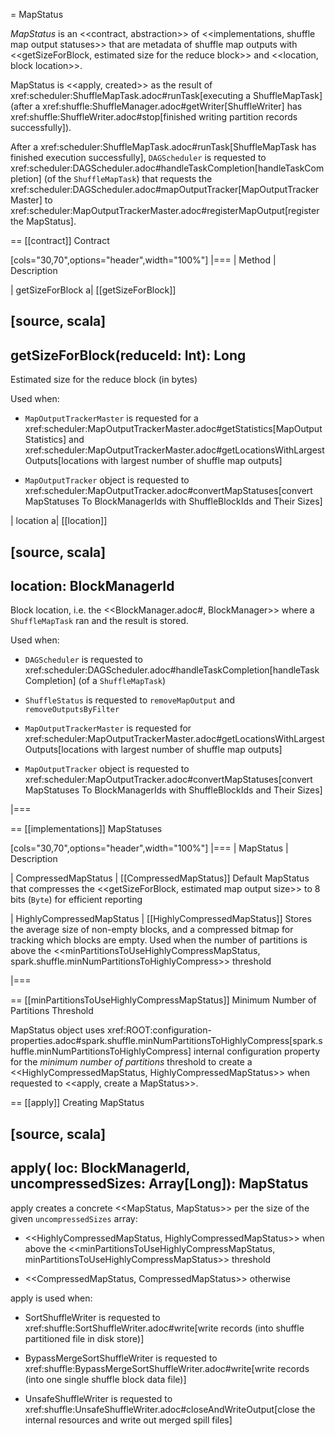 = MapStatus

*MapStatus* is an <<contract, abstraction>> of <<implementations, shuffle map output statuses>> that are metadata of shuffle map outputs with <<getSizeForBlock, estimated size for the reduce block>> and <<location, block location>>.

MapStatus is <<apply, created>> as the result of xref:scheduler:ShuffleMapTask.adoc#runTask[executing a ShuffleMapTask] (after a xref:shuffle:ShuffleManager.adoc#getWriter[ShuffleWriter] has xref:shuffle:ShuffleWriter.adoc#stop[finished writing partition records successfully]).

After a xref:scheduler:ShuffleMapTask.adoc#runTask[ShuffleMapTask has finished execution successfully], `DAGScheduler` is requested to xref:scheduler:DAGScheduler.adoc#handleTaskCompletion[handleTaskCompletion] (of the `ShuffleMapTask`) that requests the xref:scheduler:DAGScheduler.adoc#mapOutputTracker[MapOutputTrackerMaster] to xref:scheduler:MapOutputTrackerMaster.adoc#registerMapOutput[register the MapStatus].

== [[contract]] Contract

[cols="30,70",options="header",width="100%"]
|===
| Method
| Description

| getSizeForBlock
a| [[getSizeForBlock]]

[source, scala]
----
getSizeForBlock(reduceId: Int): Long
----

Estimated size for the reduce block (in bytes)

Used when:

* `MapOutputTrackerMaster` is requested for a xref:scheduler:MapOutputTrackerMaster.adoc#getStatistics[MapOutputStatistics] and xref:scheduler:MapOutputTrackerMaster.adoc#getLocationsWithLargestOutputs[locations with largest number of shuffle map outputs]

* `MapOutputTracker` object is requested to xref:scheduler:MapOutputTracker.adoc#convertMapStatuses[convert MapStatuses To BlockManagerIds with ShuffleBlockIds and Their Sizes]

| location
a| [[location]]

[source, scala]
----
location: BlockManagerId
----

Block location, i.e. the <<BlockManager.adoc#, BlockManager>> where a `ShuffleMapTask` ran and the result is stored.

Used when:

* `DAGScheduler` is requested to xref:scheduler:DAGScheduler.adoc#handleTaskCompletion[handleTaskCompletion] (of a `ShuffleMapTask`)

* `ShuffleStatus` is requested to `removeMapOutput` and `removeOutputsByFilter`

* `MapOutputTrackerMaster` is requested for xref:scheduler:MapOutputTrackerMaster.adoc#getLocationsWithLargestOutputs[locations with largest number of shuffle map outputs]

* `MapOutputTracker` object is requested to xref:scheduler:MapOutputTracker.adoc#convertMapStatuses[convert MapStatuses To BlockManagerIds with ShuffleBlockIds and Their Sizes]

|===

== [[implementations]] MapStatuses

[cols="30,70",options="header",width="100%"]
|===
| MapStatus
| Description

| CompressedMapStatus
| [[CompressedMapStatus]] Default MapStatus that compresses the <<getSizeForBlock, estimated map output size>> to 8 bits (`Byte`) for efficient reporting

| HighlyCompressedMapStatus
| [[HighlyCompressedMapStatus]] Stores the average size of non-empty blocks, and a compressed bitmap for tracking which blocks are empty. Used when the number of partitions is above the <<minPartitionsToUseHighlyCompressMapStatus, spark.shuffle.minNumPartitionsToHighlyCompress>> threshold

|===

== [[minPartitionsToUseHighlyCompressMapStatus]] Minimum Number of Partitions Threshold

MapStatus object uses xref:ROOT:configuration-properties.adoc#spark.shuffle.minNumPartitionsToHighlyCompress[spark.shuffle.minNumPartitionsToHighlyCompress] internal configuration property for the *minimum number of partitions* threshold to create a <<HighlyCompressedMapStatus, HighlyCompressedMapStatus>> when requested to <<apply, create a MapStatus>>.

== [[apply]] Creating MapStatus

[source, scala]
----
apply(
  loc: BlockManagerId,
  uncompressedSizes: Array[Long]): MapStatus
----

apply creates a concrete <<MapStatus, MapStatus>> per the size of the given `uncompressedSizes` array:

* <<HighlyCompressedMapStatus, HighlyCompressedMapStatus>> when above the <<minPartitionsToUseHighlyCompressMapStatus, minPartitionsToUseHighlyCompressMapStatus>> threshold

* <<CompressedMapStatus, CompressedMapStatus>> otherwise

apply is used when:

* SortShuffleWriter is requested to xref:shuffle:SortShuffleWriter.adoc#write[write records (into shuffle partitioned file in disk store)]

* BypassMergeSortShuffleWriter is requested to xref:shuffle:BypassMergeSortShuffleWriter.adoc#write[write records (into one single shuffle block data file)]

* UnsafeShuffleWriter is requested to xref:shuffle:UnsafeShuffleWriter.adoc#closeAndWriteOutput[close the internal resources and write out merged spill files]
